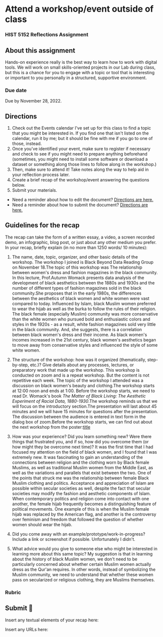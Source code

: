 # Attend a workshop/event outside of class
### HIST 5152 Reflections Assignment

## About this assignment
Hands-on experience really is the best way to learn how to work with digital tools. We will work on small skills-oriented projects in our Lab during class, but this is a chance for you to engage with a topic or tool that is interesting or important to you personally in a structured, supportive environment.

### Due date
Due by November 28, 2022.

## Directions
1. Check out the Events calendar I've set up for this class to find a topic that you might be interested in. If you find one that isn't listed on the calendar, run it by me;  but it should be fine with me if you go to one of those, instead.
2. Once you've identified your event, make sure to register if necessary and check to see if you might need to prepare anything beforehand (sometimes, you might need to install some software or download a dataset or something along those lines to follow along in the workshop.) 
3. Then, make sure to attend it! Take notes along the way to help aid in your reflection process later.
4. Create a brief recap of the workshop/event answering the questions below.
5. Submit your materials.
  - Need a reminder about how to edit the document? [Directions are here.](https://github.com/HIST5152/assignments/blob/main/README.md#editing-the-documents)
  - Need a reminder about how to submit the document? [Directions are here.](https://github.com/HIST5152/assignments/blob/main/README.md#submitting-the-documents)

## Guidelines for the recap
The recap can take the form of a written essay, a video, a screen recorded demo, an infographic, blog post, or just about any other medium you prefer. In your recap, briefly explain (in no more than 1250 words/ 10 minutes):

1. The name, date, topic, organizer, and other basic details of the workshop.
The workshop I joined is Black Beyond Data Reading Group on November 18.The topic of this workshop was The relationship between women's dress and fashion magazines in the black community. In this lecture, Prof.Autumn Womack presents data analysis of the development of black aesthetics between the 1880s and 1930s and the number of different types of fashion magazines sold in the black community.She proposes that in the early 1980s, the differences between the aesthetics of black women and white women were vast compared to today. Influenced by Islam, black Muslim women preferred to wear the hijab as well as the burka to follow the rules of their religion. The black female (especially Muslim) community was more conservative than the white women who pursued bold and enthusiastic colors and styles in the 1920s - as a result, white fashion magazines sold very little in the black community. And, she suggests, there is a correlation between black women's dress and their income. As black women's incomes increased in the 21st century, black women's aesthetics began to move away from conservative styles and influenced the style of some white women.

2. The structure of the workshop: how was it organized (thematically, step-by-step, etc.)? Give details about any processes, lectures, or preparatory work that made up the workshop.
This workshop is conducted on zoom and is a repeat workshop. But the content is not repetitive each week. The topic of the workshop I attended was a discussion on black women's beauty and clothing.The workshop starts at 12:00 noon and ends at 1:00. Before the workshop starts, we need to read Dr. Womack's book *The Matter of Black Living: The Aesthetic Experiment of Racial Data, 1880-1930*.The workshop reminds us that we will focus on the introductory section.The presentation will last about 45 minutes and we will have 15 minutes for questions after the presentation. The discussion between the audience is entered in text form in the dialog box of zoom.Before the workshop starts, we can find out about the next workshop from the poster:[title]([https://www.example.com](https://lifexcode.substack.com/p/1118-dr-autumn-womack-joins-the-blackbeyonddata))
3. How was your experience? Did you learn something new? Were there things that frustrated you, and if so, how did you overcome them (or how might they be overcome next time)?
It was the first time that I had focused my attention on the field of black women, and I found that I was extremely new. It was fascinating to gain an understanding of the connections between religion and the clothing worn by Black female Muslims, as well as traditional Muslim women from the Middle East, as well as the variations and parallels that exist between the two. One of the points that struck me was the relationship between female Black Muslim clothing and politics. Acceptance and appreciation of Islam are possible within secular societies as well, despite the fact that secular societies may modify the fashion and aesthetic components of Islam. When contemporary politics and religion come into contact with one another, the female hijab frequently becomes a distinguishing feature of political movements. One example of this is when the Muslim female hijab was replaced by the American flag, and another is the controversy over feminism and freedom that followed the question of whether women should wear the hijab.
4. Did you come away with an example/prototype/work-in-progress? Include a link or screenshot if possible.
Unfortunately I didn't.
6. What advice would you give to someone else who might be interested in learning more about this same topic?
My suggestion is that in learning about the history of black Muslim women, we don't need to be particularly concerned about whether certain Muslim women actually dress as the Qur'an requires. In other words, instead of symbolizing the Muslim community, we need to understand that whether these women pass on secularized or religious clothing, they are Muslims themselves.
### Rubric

## Submit 🎯
Insert any textual elements of your recap here:

Insert any URLs here: 
